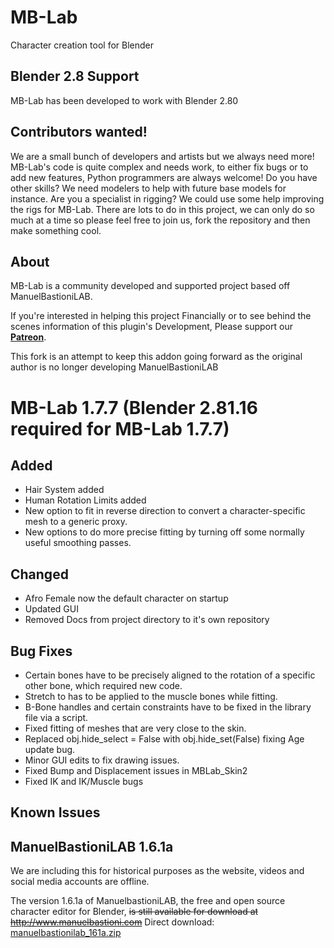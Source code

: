 # MB-Lab

Character creation tool for Blender

## Blender 2.8 Support

MB-Lab has been developed to work with Blender 2.80

## Contributors wanted!

We are a small bunch of developers and artists but we always need more! MB-Lab's code is quite complex and needs work, to either fix bugs or to add new features, Python programmers are always welcome! Do you have other skills? We need modelers to help with future base models for instance. Are you a specialist in rigging? We could use some help improving the rigs for MB-Lab. There are lots to do in this project, we can only do so much at a time so please feel free to join us, fork the repository and then make something cool.

## About

MB-Lab is a community developed and supported project based off ManuelBastioniLAB.

If you're interested in helping this project Financially or to see behind the scenes information of this plugin's Development, Please support our [**Patreon**](https://www.patreon.com/mblab_development).

This fork is an attempt to keep this addon going forward as the original author is no longer developing ManuelBastioniLAB

# MB-Lab 1.7.7 (Blender 2.81.16 required for MB-Lab 1.7.7)

## Added

- Hair System added
- Human Rotation Limits added
- New option to fit in reverse direction to convert a character-specific mesh to a generic proxy.
- New options to do more precise fitting by turning off some normally useful smoothing passes.

## Changed

- Afro Female now the default character on startup
- Updated GUI
- Removed Docs from project directory to it's own repository

## Bug Fixes

- Certain bones have to be precisely aligned to the rotation of a specific other bone, which required new code.
- Stretch to has to be applied to the muscle bones while fitting.
- B-Bone handles and certain constraints have to be fixed in the library file via a script.
- Fixed fitting of meshes that are very close to the skin.
- Replaced obj.hide_select = False with obj.hide_set(False) fixing Age update bug.
- Minor GUI edits to fix drawing issues.
- Fixed Bump and Displacement issues in MBLab_Skin2
- Fixed IK and IK/Muscle bugs

## Known Issues

## ManuelBastioniLAB 1.6.1a

We are including this for historical purposes as the website, videos and social media accounts are offline.

The version 1.6.1a of ManuelbastioniLAB, the free and open source character editor for Blender, ~~is still available for download at http://www.manuelbastioni.com~~
Direct download: [manuelbastionilab_161a.zip](https://github.com/NumesSanguis/FACSvatar/releases/download/v0.3.4-alpha-release/manuelbastionilab_161a.zip)
